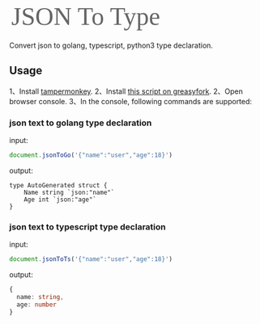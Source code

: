 <svg width="370px" height="70px" viewBox="0 0 370 70" version="1.1" xmlns="http://www.w3.org/2000/svg" xmlns:xlink="http://www.w3.org/1999/xlink">
    <!-- Generator: Sketch 63.1 (92452) - https://sketch.com -->
    <title>画板</title>
    <desc>Created with Sketch.</desc>
    <g id="画板" stroke="none" stroke-width="1" fill="none" fill-rule="evenodd" font-family="RobotoMonoForPowerline-Thin, Roboto Mono Thin for Powerline" font-size="50" font-style="condensed" font-weight="300">
        <text id="JSON-To-Type" fill="#666666">
            <tspan x="4" y="52">JSON To Type</tspan>
        </text>
    </g>
</svg>

Convert json to golang, typescript, python3 type declaration.
## Usage
1、Install [tampermonkey](http://www.tampermonkey.net/).
2、Install [this script on greasyfork](https://greasyfork.org/zh-CN/scripts/402658-jsontogo).
2、Open browser console.
3、In the console, following commands are supported:

### **json text to golang type declaration**
input:
```javascript
document.jsonToGo('{"name":"user","age":18}')
```

output:
```golang
type AutoGenerated struct {
	Name string `json:"name"`
	Age int `json:"age"`
}
```

### **json text to typescript type declaration**
input:
```javascript
document.jsonToTs('{"name":"user","age":18}')
```

output:
```typescript
{
  name: string,
  age: number
}
```